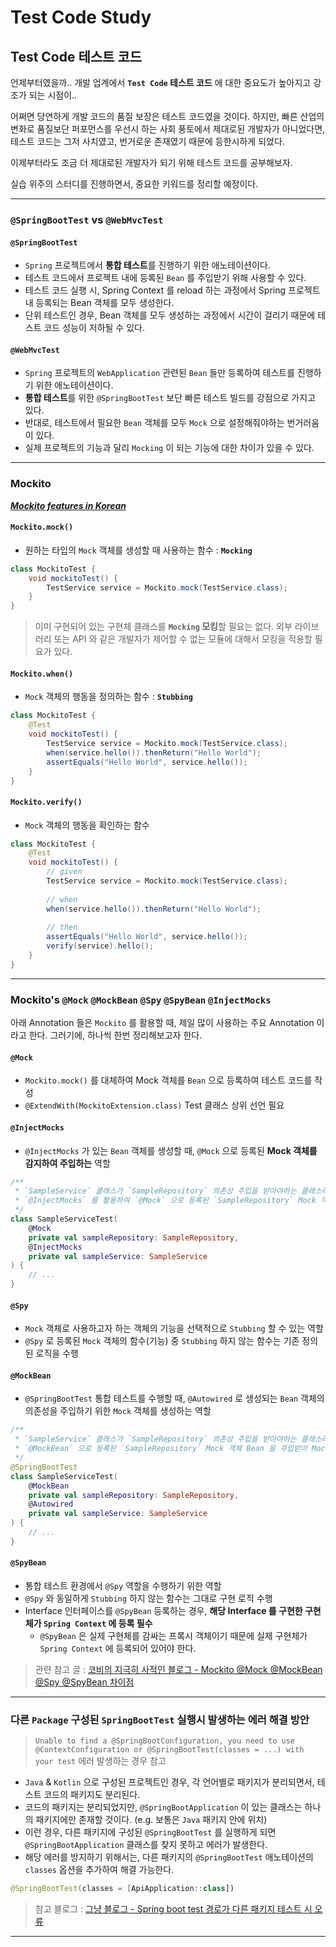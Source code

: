 # Test Code Study

## Test Code 테스트 코드

언제부터였을까.. 
개발 업계에서 **`Test Code` 테스트 코드** 에 대한 중요도가 높아지고 강조가 되는 시점이.. 

어쩌면 당연하게 개발 코드의 품질 보장은 테스트 코드였을 것이다.
하지만, 빠른 산업의 변화로 품질보단 퍼포먼스를 우선시 하는 사회 풍토에서 제대로된 개발자가 아니었다면,
테스트 코드는 그저 사치였고, 번거로운 존재였기 때문에 등한시하게 되었다.

이제부터라도 조금 더 제대로된 개발자가 되기 위해 테스트 코드를 공부해보자.

실습 위주의 스터디를 진행하면서, 중요한 키워드를 정리할 예정이다.

---

### `@SpringBootTest` vs `@WebMvcTest`

#### `@SpringBootTest`
- `Spring` 프로젝트에서 **통합 테스트**를 진행하기 위한 애노테이션이다.
- 테스트 코드에서 프로젝트 내에 등록된 `Bean` 를 주입받기 위해 사용할 수 있다.  
- 테스트 코드 실행 시, Spring Context 를 reload 하는 과정에서 Spring 프로젝트 내 등록되는 Bean 객체를 모두 생성한다.
- 단위 테스트인 경우, Bean 객체를 모두 생성하는 과정에서 시간이 걸리기 때문에 테스트 코드 성능이 저하될 수 있다.

#### `@WebMvcTest`
- `Spring` 프로젝트의 `WebApplication` 관련된 `Bean` 들만 등록하여 테스트를 진행하기 위한 애노테이션이다.
- **통합 테스트**를 위한 `@SpringBootTest` 보단 빠른 테스트 빌드를 강점으로 가지고 있다.
- 반대로, 테스트에서 필요한 `Bean` 객체를 모두 `Mock` 으로 설정해줘야하는 번거러움이 있다.
- 실제 프로젝트의 기능과 달리 `Mocking` 이 되는 기능에 대한 차이가 있을 수 있다.

---

### Mockito

***[Mockito features in Korean](https://github.com/mockito/mockito/wiki/Mockito-features-in-Korean)***

#### `Mockito.mock()`

- 원하는 타입의 `Mock` 객체를 생성할 때 사용하는 함수 : **`Mocking`**

```java
class MockitoTest {
    void mockitoTest() {
        TestService service = Mockito.mock(TestService.class);    
    }
}
```

> 이미 구현되어 있는 구현체 클래스를 **`Mocking` 모킹**할 필요는 없다. 외부 라이브러리 또는 API 와 같은 개발자가 제어할 수 없는 모듈에 대해서 모킹을 적용할 필요가 있다.

#### `Mockito.when()`

- `Mock` 객체의 행동을 정의하는 함수 : **`Stubbing`**

```java
class MockitoTest {
    @Test
    void mockitoTest() {
        TestService service = Mockito.mock(TestService.class);
        when(service.hello()).thenReturn("Hello World");
        assertEquals("Hello World", service.hello());
    }
}   
```

#### `Mockito.verify()`

- `Mock` 객체의 행동을 확인하는 함수

```java
class MockitoTest {
    @Test
    void mockitoTest() {
        // given
        TestService service = Mockito.mock(TestService.class);
        
        // when
        when(service.hello()).thenReturn("Hello World");
        
        // then
        assertEquals("Hello World", service.hello());
        verify(service).hello();
    }
}
```

---

### Mockito's `@Mock` `@MockBean` `@Spy` `@SpyBean` `@InjectMocks`
아래 Annotation 들은 `Mockito` 를 활용할 때, 제일 많이 사용하는 주요 Annotation 이라고 한다.
그러기에, 하나씩 한번 정리해보고자 한다.

#### `@Mock`
- `Mockito.mock()` 를 대체하여 Mock 객체를 `Bean` 으로 등록하여 테스트 코드를 작성
- `@ExtendWith(MockitoExtension.class)` Test 클래스 상위 선언 필요

#### `@InjectMocks`
- `@InjectMocks` 가 있는 `Bean` 객체를 생성할 때, `@Mock` 으로 등록된 **Mock 객체를 감지하여 주입하는** 역할

```kotlin
/**
 * `SampleService` 클래스가 `SampleRepository` 의존성 주입을 받아야하는 클래스라면, 
 * `@InjectMocks` 를 활용하여 `@Mock` 으로 등록된 `SampleRepository` Mock 객체 Bean 을 주입받아 Mock 객체 Bean 을 생성
 */
class SampleServiceTest(
    @Mock
    private val sampleRepository: SampleRepository,
    @InjectMocks
    private val sampleService: SampleService
) {
    // ...
}
```

#### `@Spy`
- `Mock` 객체로 사용하고자 하는 객체의 기능을 선택적으로 `Stubbing` 할 수 있는 역할
- `@Spy` 로 등록된 `Mock` 객체의 함수(기능) 중 `Stubbing` 하지 않는 함수는 기존 정의된 로직을 수행 

#### `@MockBean`
- `@SpringBootTest` 통합 테스트를 수행할 때, `@Autowired` 로 생성되는 `Bean` 객체의 의존성을 주입하기 위한 `Mock` 객체를 생성하는 역할

```kotlin
/**
 * `SampleService` 클래스가 `SampleRepository` 의존성 주입을 받아야하는 클래스라면,
 * `@MockBean` 으로 등록된 `SampleRepository` Mock 객체 Bean 을 주입받아 Mock 객체 Bean 을 생성
 */
@SpringBootTest
class SampleServiceTest(
    @MockBean
    private val sampleRepository: SampleRepository,
    @Autowired
    private val sampleService: SampleService
) {
    // ...
}
```

#### `@SpyBean`
- 통합 테스트 환경에서 `@Spy` 역할을 수행하기 위한 역할
- `@Spy` 와 동일하게 `Stubbing` 하지 않는 함수는 그대로 구현 로직 수행
- Interface 인터페이스를 `@SpyBean` 등록하는 경우, **해당 Interface 를 구현한 구현체가 `Spring Context` 에 등록 필수**
  - `@SpyBean` 은 실제 구현체를 감싸는 프록시 객체이기 때문에 실제 구현체가 `Spring Context` 에 등록되어 있어야 한다.

> 관련 참고 글 : [코비의 지극히 사적인 블로그 - Mockito @Mock @MockBean @Spy @SpyBean 차이점](https://cobbybb.tistory.com/16)

---

### 다른 `Package` 구성된 `SpringBootTest` 실행시 발생하는 에러 해결 방안

> `Unable to find a @SpringBootConfiguration, you need to use @ContextConfiguration or @SpringBootTest(classes = ...) with your test` 에러 발생하는 경우 참고

- `Java` & `Kotlin` 으로 구성된 프로젝트인 경우, 각 언어별로 패키지가 분리되면서, 테스트 코드의 패키지도 분리된다.
- 코드의 패키지는 분리되었지만, `@SpringBootApplication` 이 있는 클래스는 하나의 패키지에만 존재할 것이다. (e.g. 보통은 `Java` 패키지 안에 위치)
- 이런 경우, 다른 패키지에 구성된 `@SpringBootTest` 를 실행하게 되면 `@SpringBootApplication` 클래스를 찾지 못하고 에러가 발생한다.
- 해당 에러를 방지하기 위해서는, 다른 패키지의 `@SpringBootTest` 애노테이션의 `classes` 옵션을 추가하여 해결 가능한다.

```kotlin
@SpringBootTest(classes = [ApiApplication::class])
```

> 참고 블로그 : [그냥 블로그 - Spring boot test 경로가 다른 패키지 테스트 시 오류](https://unhosted.tistory.com/77)

---
